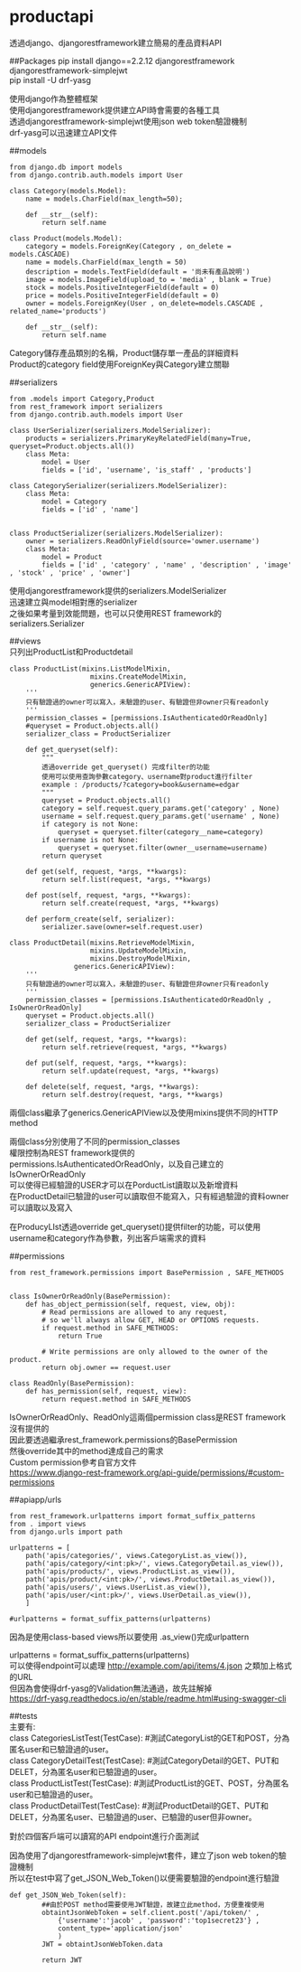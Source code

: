 # productapi  
透過django、djangorestframework建立簡易的產品資料API  

##Packages
pip install django==2.2.12 djangorestframework djangorestframework-simplejwt  
pip install -U drf-yasg  

使用django作為整體框架  
使用djangorestframework提供建立API時會需要的各種工具  
透過djangorestframework-simplejwt使用json web token驗證機制  
drf-yasg可以迅速建立API文件  

##models  
```
from django.db import models
from django.contrib.auth.models import User

class Category(models.Model):
	name = models.CharField(max_length=50);

	def __str__(self):
		return self.name

class Product(models.Model):
	category = models.ForeignKey(Category , on_delete = models.CASCADE)
	name = models.CharField(max_length = 50)
	description = models.TextField(default = '尚未有產品說明')
	image = models.ImageField(upload_to = 'media' , blank = True)
	stock = models.PositiveIntegerField(default = 0) 
	price = models.PositiveIntegerField(default = 0) 
	owner = models.ForeignKey(User , on_delete=models.CASCADE , related_name='products')

	def __str__(self):
		return self.name
```
Category儲存產品類別的名稱，Product儲存單一產品的詳細資料  
Product的category field使用ForeignKey與Category建立關聯  

##serializers  
```
from .models import Category,Product
from rest_framework import serializers
from django.contrib.auth.models import User

class UserSerializer(serializers.ModelSerializer):
	products = serializers.PrimaryKeyRelatedField(many=True, queryset=Product.objects.all())
	class Meta:
		model = User
		fields = ['id', 'username', 'is_staff' , 'products']

class CategorySerializer(serializers.ModelSerializer):
	class Meta:
		model = Category
		fields = ['id' , 'name']


class ProductSerializer(serializers.ModelSerializer):
	owner = serializers.ReadOnlyField(source='owner.username')
	class Meta:
		model = Product
		fields = ['id' , 'category' , 'name' , 'description' , 'image' , 'stock' , 'price' , 'owner']
```
使用djangorestframework提供的serializers.ModelSerializer  
迅速建立與model相對應的serializer  
之後如果考量到效能問題，也可以只使用REST framework的serializers.Serializer  

##views  
只列出ProductList和Productdetail  
```
class ProductList(mixins.ListModelMixin,
					mixins.CreateModelMixin,
					generics.GenericAPIView):
	'''
	只有驗證過的owner可以寫入，未驗證的user、有驗證但非owner只有readonly
	'''
	permission_classes = [permissions.IsAuthenticatedOrReadOnly]
	#queryset = Product.objects.all()
	serializer_class = ProductSerializer	
	
	def get_queryset(self):
		"""
		透過override get_queryset() 完成filter的功能
		使用可以使用查詢參數category、username對product進行filter
		example : /products/?category=book&username=edgar
		"""
		queryset = Product.objects.all()
		category = self.request.query_params.get('category' , None)
		username = self.request.query_params.get('username' , None)
		if category is not None:
			queryset = queryset.filter(category__name=category)
		if username is not None:
			queryset = queryset.filter(owner__username=username)
		return queryset
	
	def get(self, request, *args, **kwargs):
		return self.list(request, *args, **kwargs)

	def post(self, request, *args, **kwargs):
		return self.create(request, *args, **kwargs)
		
	def perform_create(self, serializer):
		serializer.save(owner=self.request.user)

class ProductDetail(mixins.RetrieveModelMixin,
					mixins.UpdateModelMixin,
					mixins.DestroyModelMixin,
				generics.GenericAPIView):
	'''
	只有驗證過的owner可以寫入，未驗證的user、有驗證但非owner只有readonly
	'''
	permission_classes = [permissions.IsAuthenticatedOrReadOnly , IsOwnerOrReadOnly]
	queryset = Product.objects.all()
	serializer_class = ProductSerializer
	
	def get(self, request, *args, **kwargs):
		return self.retrieve(request, *args, **kwargs)

	def put(self, request, *args, **kwargs):
		return self.update(request, *args, **kwargs)

	def delete(self, request, *args, **kwargs):
		return self.destroy(request, *args, **kwargs)
```
兩個class繼承了generics.GenericAPIView以及使用mixins提供不同的HTTP method  

兩個class分別使用了不同的permission_classes  
權限控制為REST framework提供的permissions.IsAuthenticatedOrReadOnly，以及自己建立的IsOwnerOrReadOnly  
可以使得已經驗證的USER才可以在PorductList讀取以及新增資料  
在ProductDetail已驗證的user可以讀取但不能寫入，只有經過驗證的資料owner可以讀取以及寫入  
  
在ProducyLIst透過override get_queryset()提供filter的功能，可以使用username和category作為參數，列出客戶端需求的資料  

##permissions  
```
from rest_framework.permissions import BasePermission , SAFE_METHODS


class IsOwnerOrReadOnly(BasePermission):
	def has_object_permission(self, request, view, obj):
		# Read permissions are allowed to any request,
		# so we'll always allow GET, HEAD or OPTIONS requests.
		if request.method in SAFE_METHODS:
			return True

		# Write permissions are only allowed to the owner of the product.
		return obj.owner == request.user
		
class ReadOnly(BasePermission):
    def has_permission(self, request, view):
        return request.method in SAFE_METHODS
```
IsOwnerOrReadOnly、ReadOnly這兩個permission class是REST framework沒有提供的  
因此要透過繼承rest_framework.permissions的BasePermission  
然後override其中的method達成自己的需求  
Custom permission參考自官方文件  
https://www.django-rest-framework.org/api-guide/permissions/#custom-permissions  

##apiapp/urls  
```
from rest_framework.urlpatterns import format_suffix_patterns
from . import views
from django.urls import path

urlpatterns = [
	path('apis/categories/', views.CategoryList.as_view()),
	path('apis/category/<int:pk>/', views.CategoryDetail.as_view()),
	path('apis/products/', views.ProductList.as_view()),
	path('apis/product/<int:pk>/', views.ProductDetail.as_view()),
	path('apis/users/', views.UserList.as_view()),
	path('apis/user/<int:pk>/', views.UserDetail.as_view()),
	]

#urlpatterns = format_suffix_patterns(urlpatterns)
```
因為是使用class-based views所以要使用 .as_view()完成urlpattern  

urlpatterns = format_suffix_patterns(urlpatterns)  
可以使得endpoint可以處理 http://example.com/api/items/4.json 之類加上格式的URL  
但因為會使得drf-yasg的Validation無法通過，故先註解掉  
https://drf-yasg.readthedocs.io/en/stable/readme.html#using-swagger-cli  
  
##tests  
主要有:  
class CategoriesListTest(TestCase): #測試CategoryList的GET和POST，分為匿名user和已驗證過的user。  
class CategoryDetailTest(TestCase):  #測試CategoryDetail的GET、PUT和DELET，分為匿名user和已驗證過的user。  
class ProductListTest(TestCase):  #測試ProductList的GET、POST，分為匿名user和已驗證過的user。  
class ProductDetailTest(TestCase): #測試ProductDetail的GET、PUT和DELET，分為匿名user、已驗證過的user、已驗證的user但非owner。  

對於四個客戶端可以讀寫的API endpoint進行介面測試  
  
因為使用了djangorestframework-simplejwt套件，建立了json web token的驗證機制  
所以在test中寫了get_JSON_Web_Token()以便需要驗證的endpoint進行驗證  
```
def get_JSON_Web_Token(self):
		##由於POST method需要使用JWT驗證，故建立此method，方便重複使用
		obtaintJsonWebToken = self.client.post('/api/token/' , 
			{'username':'jacob' , 'password':'top1secret23'} , 
			content_type='application/json'
			)
		JWT = obtaintJsonWebToken.data
		
		return JWT
```
